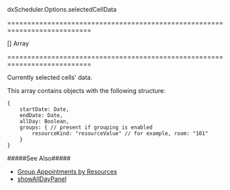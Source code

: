 <!--id-->dxScheduler.Options.selectedCellData<!--/id-->
===========================================================================
<!--default-->[]<!--/default-->
<!--type-->Array<any><!--/type-->
<!--readonly--><!--/readonly-->
===========================================================================

<!--shortDescription-->
Currently selected cells' data.
<!--/shortDescription-->

<!--fullDescription-->
This array contains objects with the following structure:

    {
        startDate: Date,
        endDate: Date,
        allDay: Boolean, 
        groups: { // present if grouping is enabled
            resourceKind: "resourceValue" // for example, room: "101"
        }     
    }

#####See Also#####
- [Group Appointments by Resources](/Documentation/Guide/Widgets/Scheduler/Resources/Group_Appointments_by_Resources/)
- [showAllDayPanel](/Documentation/ApiReference/UI_Widgets/dxScheduler/Configuration/#showAllDayPanel)
<!--/fullDescription-->